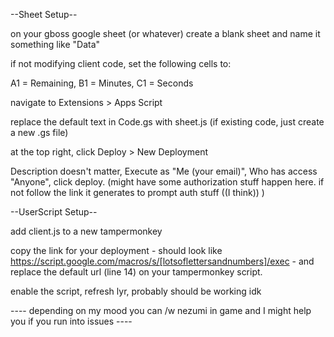 --Sheet Setup--

on your gboss google sheet (or whatever) create a blank sheet and name it something like "Data"

if not modifying client code, set the following cells to: 

A1 = Remaining, B1 = Minutes, C1 = Seconds

navigate to Extensions > Apps Script

replace the default text in Code.gs with sheet.js (if existing code, just create a new .gs file)

at the top right, click Deploy > New Deployment

Description doesn't matter, Execute as "Me (your email)", Who has access "Anyone", click deploy. (might have some authorization stuff happen here. if not follow the link it generates to prompt auth stuff ((I think)) )

--UserScript Setup--

add client.js to a new tampermonkey

copy the link for your deployment - should look like https://script.google.com/macros/s/[lotsoflettersandnumbers]/exec - and replace the default url (line 14) on your tampermonkey script.

enable the script, refresh lyr, probably should be working idk



---- depending on my mood you can /w nezumi in game and I might help you if you run into issues ----
